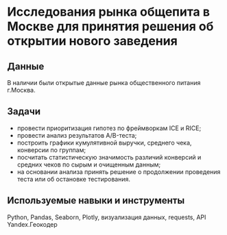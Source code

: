 # Исследования рынка общепита в Москве для принятия решения об открытии нового заведения  
  
## Данные  
  
    
В наличии были открытые данные рынка общественного питания г.Москва.  
  
## Задачи  
  
* провести приоритизация гипотез по фреймворкам ICE и RICE;  
* провести анализ результатов A/B-теста;  
* построить графики кумулятивной выручки, среднего чека, конверсии по группам;    
* посчитать статистическую значимость различий конверсий и средних чеков по сырым и очищенным данным;
* на основании анализа принять решение о продолжении проведения теста или об остановке тестирования.
    
## Используемые навыки и инструменты  
  
Python, Pandas, Seaborn, Plotly, визуализация данных, requests, API Yandex.Геокодер
